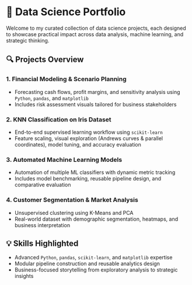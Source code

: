 # 🧠 Data Science Portfolio

Welcome to my curated collection of data science projects, each designed to showcase practical impact across data analysis, machine learning, and strategic thinking. 

## 🔍 Projects Overview

### 1. Financial Modeling & Scenario Planning
- Forecasting cash flows, profit margins, and sensitivity analysis using `Python`, `pandas`, and `matplotlib`
- Includes risk assessment visuals tailored for business stakeholders

### 2. KNN Classification on Iris Dataset
- End-to-end supervised learning workflow using `scikit-learn`
- Feature scaling, visual exploration (Andrews curves & parallel coordinates), model tuning, and accuracy evaluation

### 3. Automated Machine Learning Models
- Automation of multiple ML classifiers with dynamic metric tracking
- Includes model benchmarking, reusable pipeline design, and comparative evaluation

### 4. Customer Segmentation & Market Analysis
- Unsupervised clustering using K-Means and PCA
- Real-world dataset with demographic segmentation, heatmaps, and business interpretation

## 💡 Skills Highlighted
- Advanced `Python`, `pandas`, `scikit-learn`, and `matplotlib` expertise
- Modular pipeline construction and reusable analytics design
- Business-focused storytelling from exploratory analysis to strategic insights
